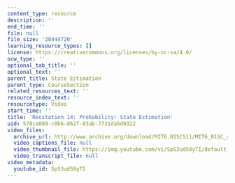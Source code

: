 ```yaml
---
content_type: resource
description: ''
end_time: ''
file: null
file_size: '28444720'
learning_resource_types: []
license: https://creativecommons.org/licenses/by-nc-sa/4.0/
ocw_type: ''
optional_tab_title: ''
optional_text: ''
parent_title: State Estimation
parent_type: CourseSection
related_resources_text: ''
resource_index_text: ''
resourcetype: Video
start_time: ''
title: 'Recitation 14: Probability: State Estimation'
uid: 578ce089-c0b6-d62f-83ab-7731da5d0322
video_files:
  archive_url: http://www.archive.org/download/MIT6.01SCS11/MIT6_01SC_rec14_300k.mp4
  video_captions_file: null
  video_thumbnail_file: https://img.youtube.com/vi/SpS3ud58yTI/default.jpg
  video_transcript_file: null
video_metadata:
  youtube_id: SpS3ud58yTI
---
```

